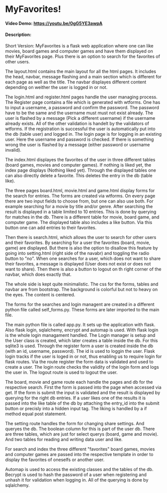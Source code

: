 # MyFavorites!
#### Video Demo:  <https://youtu.be/0gG5YE3awpA>
#### Description:

Short Version:
MyFavorites is a flask web application where one can like movies, board games and computer games and have them displayed on their MyFavorites page. Plus there is an option to search for the favorites of other users.

The layout.html contains the main layout for all the html pages. It includes the head, navbar, message flashing and a main section which is different for each page as well as the title. The navbar displayes different content depending on weither the user is logged in or not.

The login.html and register.html pages handle the user managing process. The Register page contains a file which is generated with wtforms. One has to input a username, a password and confirm the password. The password have to be the same and the username must must not exist already. The user is flashed by a message (Pick a different username) if the username already exists. All of the other validation is handelt by the validators of wtforms. If the registration is successful the user is automatically put into the db (table user) and logged in. The login page is for logging in an existing user. Here the username and password is checked. If there is something wrong the user is flashed by a message (either password or username invalid).

The index.html displayes the favorites of the user in three different tables (board games, movies and computer games). If nothing is liked yet, the index page displays (Nothing liked yet). Through the displayed tables one can also directly delete a favorite. This deletes the entry in the db (table like).

The three pages board.html, movie.html and game.html display forms for the search for entries. The forms are created via wtforms. On every page there are two input fields to choose from, but one can also use both. For example searching for a movie by title and/or genre. After searching the result is displayed in a table limited to 10 entries. This is done by querying for matches in the db. There is a different table for movie, board game, and computer game. The displayed table also includes a like button. Via this button one can add entries to their favorites.

Then there is search.html, which allows the user to search for other users and their favorites. By searching for a user the favorites (board, movie, game) are displayed. But there is also the option to disallow this feature by going into setting.html (right side of the navabr) and toggling the radio button to "no". When one searches for a user, which does not want to share their favorites, a message is displayed (User does not exist or does not want to share). Then there is also a button to logout on th right corner of the navbar, which does exactly that.

The whole side is kept quite minimalistic. The css for the forms, tables and navbar are from bootstrap. The background is colorful but not to heavy on the eyes. The content is centered.

The forms for the searches and login managent are created in a different python file called self_forms.py. These forms are later imported to the main file.

The main python file is called app.py. It sets up the application with flask. Also flask login, sqlalchemy, encrypt and automap is used. With flask login is the whole login managament handled. The Login manager is setup and the User class is created, which later creates a table inside the db. For this sqlite3 is used. Through the register form a user is created inside the db (with an id, username, password). The id is used to loggin the user. Flask login tracks if the user is loged in or not, thus enabling us to require login for flask routes. Via the route register the form data is validated and used to create a user. The login route checks the validity of the login form and logs the user in. The logout route is used to logout the user.

The board, movie and game route each handle the pages and db for the respective search. First the form is passed into the page when accessed via get. If the form is submit the input is validated and the result is displayed by querying for the right db entries. If a user likes one of the results it is passed into the like table of the db by attaching the entry_id into the submit button or precisly into a hidden input tag. The liking is handled by a if method equal post statement.

The setting route handles the form for changing share settings. And queryes the db. The boolean column for this is part of the user db. There are three tables, which are just for select querys (board, game and movie). And two tables for reading and writing data user and like.

For search and index the three different "favorites" board games, movies and computer games are passed into the respective template in order to display the favorites of oneselfs or another user.

Automap is used to access the existing classes and the tables of the db. Becrypt is used to hash the password of a user when registering and unhash it for validation when logging in. All of the querying is done by sqlalchemy.

